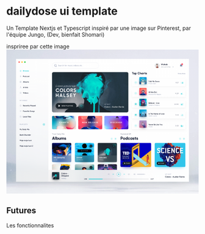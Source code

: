 # dailydose ui template

Un Template Nextjs et Typescript inspiré par une image sur Pinterest, par l'équipe Jungo, (Dev, bienfait Shomari)

inspriree par cette image
![home screen!](./docs/template_ui.png "template img")

## Futures

Les fonctionnalites